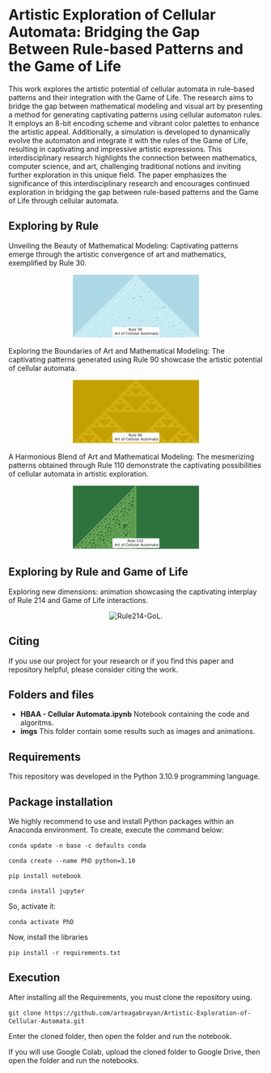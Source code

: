 # Artistic Exploration of Cellular Automata: Bridging the Gap Between Rule-based Patterns and the Game of Life
This work explores the artistic potential of cellular automata in rule-based patterns and their integration with the Game of Life. The research aims to bridge the gap between mathematical modeling and visual art by presenting a method for generating captivating patterns using cellular automaton rules. It employs an 8-bit encoding scheme and vibrant color palettes to enhance the artistic appeal. Additionally, a simulation is developed to dynamically evolve the automaton and integrate it with the rules of the Game of Life, resulting in captivating and impressive artistic expressions. This interdisciplinary research highlights the connection between mathematics, computer science, and art, challenging traditional notions and inviting further exploration in this unique field. The paper emphasizes the significance of this interdisciplinary research and encourages continued exploration in bridging the gap between rule-based patterns and the Game of Life through cellular automata.

## Exploring by Rule

Unveiling the Beauty of Mathematical Modeling: Captivating patterns emerge through the artistic convergence of art and mathematics, exemplified by Rule 30.
<div style="text-align: center;">
  <img src="https://github.com/arteagabrayan/Artistic-Exploration-of-Cellular-Automata/blob/main/imgs/Rule30153436.png" alt="Rule30." style="width: 50%;">
</div>

Exploring the Boundaries of Art and Mathematical Modeling: The captivating patterns generated using Rule 90 showcase the artistic potential of cellular automata.
<div style="text-align: center;">
  <img src="https://github.com/arteagabrayan/Artistic-Exploration-of-Cellular-Automata/blob/main/imgs/Rule90153222.png" alt="Rule90." style="width: 50%;">
</div>

A Harmonious Blend of Art and Mathematical Modeling: The mesmerizing patterns obtained through Rule 110 demonstrate the captivating possibilities of cellular automata in artistic exploration.
<div style="text-align: center;">
  <img src="https://github.com/arteagabrayan/Artistic-Exploration-of-Cellular-Automata/blob/main/imgs/Rule110153638.png" alt="Rule110." style="width: 50%;">
</div>


## Exploring by Rule and Game of Life

Exploring new dimensions: animation showcasing the captivating interplay of Rule 214 and Game of Life interactions.
<div style="text-align: center;">
  <img src="https://github.com/arteagabrayan/Artistic-Exploration-of-Cellular-Automata/blob/main/imgs/214-Animation233028.gif" alt="Rule214-GoL." style="width: 50%;">
</div>


## Citing

If you use our project for your research or if you find this paper and repository helpful, please consider citing the work.

## Folders and files

- **HBAA - Cellular Automata.ipynb** Notebook containing the code and algoritms.
- **imgs** This folder contain some results such as images and animations.

## Requirements
This repository was developed in the Python 3.10.9 programming language.

## Package installation

We highly recommend to use and install Python packages within an Anaconda environment. To create, execute the command below:
```
conda update -n base -c defaults conda
```
```
conda create --name PhD python=3.10
```
```
pip install notebook
```
```
conda install jupyter 
```
So, activate it:
```
conda activate PhD
```
Now, install the libraries
```
pip install -r requirements.txt
```

## Execution
After installing all the Requirements, you must clone the repository using.
```
git clone https://github.com/arteagabrayan/Artistic-Exploration-of-Cellular-Automata.git
```
Enter the cloned folder, then open the folder and run the notebook.

If you will use Google Colab, upload the cloned folder to Google Drive, then open the folder and run the notebooks.
